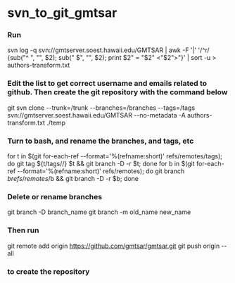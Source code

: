 # svn_to_git_gmtsar

### Run

svn log -q svn://gmtserver.soest.hawaii.edu/GMTSAR | awk -F '|' '/^r/ {sub("^ ", "", $2); sub(" $", "", $2); print $2" = "$2" <"$2">"}' | sort -u > authors-transform.txt


### Edit the list to get correct username and emails related to github. Then create the git repository with the command below

git svn clone --trunk=/trunk --branches=/branches --tags=/tags svn://gmtserver.soest.hawaii.edu/GMTSAR --no-metadata -A authors-transform.txt ./temp

### Turn to bash, and rename the branches, and tags, etc

for t in $(git for-each-ref --format='%(refname:short)' refs/remotes/tags); do git tag ${t/tags\//} $t && git branch -D -r $t; done
for b in $(git for-each-ref --format='%(refname:short)' refs/remotes); do git branch $b refs/remotes/$b && git branch -D -r $b; done

### Delete or rename branches
git branch -D branch_name
git branch -m old_name new_name

### Then run
git remote add origin https://github.com/gmtsar/gmtsar.git
git push origin --all
 
### to create the repository





